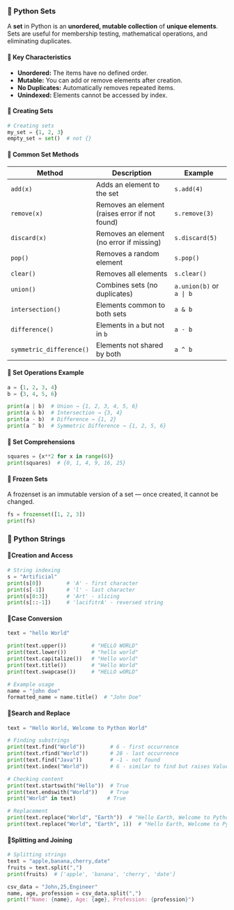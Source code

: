 ### 🧩 Python Sets

A **set** in Python is an **unordered, mutable collection** of **unique elements**.  
Sets are useful for membership testing, mathematical operations, and eliminating duplicates.

#### 🔹 Key Characteristics
- **Unordered:** The items have no defined order.
- **Mutable:** You can add or remove elements after creation.
- **No Duplicates:** Automatically removes repeated items.
- **Unindexed:** Elements cannot be accessed by index.

#### 🔹 Creating Sets
```python
# Creating sets
my_set = {1, 2, 3}
empty_set = set()  # not {}
```

#### 🔹 Common Set Methods
| Method                   | Description                                    | Example                  |
| ------------------------ | ---------------------------------------------- | ------------------------ |
| `add(x)`                 | Adds an element to the set                     | `s.add(4)`               |
| `remove(x)`              | Removes an element (raises error if not found) | `s.remove(3)`            |
| `discard(x)`             | Removes an element (no error if missing)       | `s.discard(5)`           |
| `pop()`                  | Removes a random element                       | `s.pop()`                |
| `clear()`                | Removes all elements                           | `s.clear()`              |
| `union()`                | Combines sets (no duplicates)                  | `a.union(b)` or `a \| b` |
| `intersection()`         | Elements common to both sets                   | `a & b`                  |
| `difference()`           | Elements in `a` but not in `b`                 | `a - b`                  |
| `symmetric_difference()` | Elements not shared by both                    | `a ^ b`                  |

#### 🔹 Set Operations Example
```python
a = {1, 2, 3, 4}
b = {3, 4, 5, 6}

print(a | b)  # Union → {1, 2, 3, 4, 5, 6}
print(a & b)  # Intersection → {3, 4}
print(a - b)  # Difference → {1, 2}
print(a ^ b)  # Symmetric Difference → {1, 2, 5, 6}
```

#### 🔹 Set Comprehensions
```python
squares = {x**2 for x in range(6)}
print(squares)  # {0, 1, 4, 9, 16, 25}
```

#### 🔹 Frozen Sets
A frozenset is an immutable version of a set — once created, it cannot be changed.
```python
fs = frozenset([1, 2, 3])
print(fs)
```


### 🧩 Python Strings

#### 🔹Creation and Access
```python
# String indexing
s = "Artificial"
print(s[0])        # 'A' - first character
print(s[-1])       # 'l' - last character
print(s[0:3])      # 'Art' - slicing
print(s[::-1])     # 'lacifitrA' - reversed string
```

#### 🔹Case Conversion
```python
text = "hello World"

print(text.upper())        # "HELLO WORLD"
print(text.lower())        # "hello world"
print(text.capitalize())   # "Hello world"
print(text.title())        # "Hello World"
print(text.swapcase())     # "HELLO wORLD"

# Example usage
name = "john doe"
formatted_name = name.title()  # "John Doe"
```

#### 🔹Search and Replace
```python
text = "Hello World, Welcome to Python World"

# Finding substrings
print(text.find("World"))        # 6 - first occurrence
print(text.rfind("World"))       # 28 - last occurrence
print(text.find("Java"))         # -1 - not found
print(text.index("World"))       # 6 - similar to find but raises ValueError if not found

# Checking content
print(text.startswith("Hello"))  # True
print(text.endswith("World"))    # True
print("World" in text)          # True

# Replacement
print(text.replace("World", "Earth"))  # "Hello Earth, Welcome to Python Earth"
print(text.replace("World", "Earth", 1))  # "Hello Earth, Welcome to Python World" - replace only first occurrence
```

#### 🔹Splitting and Joining
```python
# Splitting strings
text = "apple,banana,cherry,date"
fruits = text.split(",")
print(fruits)  # ['apple', 'banana', 'cherry', 'date']

csv_data = "John,25,Engineer"
name, age, profession = csv_data.split(",")
print(f"Name: {name}, Age: {age}, Profession: {profession}")